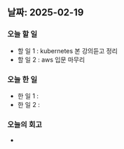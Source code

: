 ## 날짜: 2025-02-19

### 오늘 할 일
- 할 일 1 : kubernetes 본 강의듣고 정리
- 할 일 2 : aws 입문 마무리

### 오늘 한 일
- 한 일 1 : 
- 한 일 2 : 

### 오늘의 회고
- 